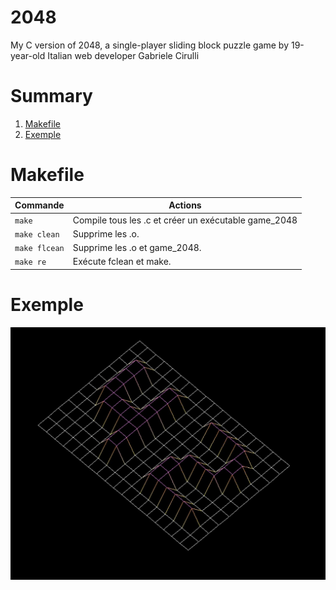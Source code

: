 # 2048
My C version of 2048, a single-player sliding block puzzle game by 19-year-old Italian web developer Gabriele Cirulli

# Summary
 1. [Makefile](#makefile)
 2. [Exemple](#exemple)

# <a name="makefile">Makefile</a>

| Commande       	|  Actions 	|
|----------------	|----------	|
| `make`      	  | Compile tous les .c et créer un exécutable game_2048  	|
| `make clean`    | Supprime les .o.  	|
| `make flcean`  	| Supprime les .o et game_2048.  	|
| `make re`     	| Exécute fclean et make.  	|

# <a name="exemple">Exemple</a>

![42Fdf](https://github.com/tmerlier/fdf/blob/master/42Fdf.jpg?raw=true)
